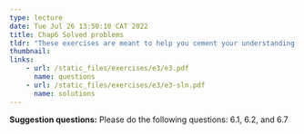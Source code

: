 ```yaml
---
type: lecture
date: Tue Jul 26 13:50:10 CAT 2022
title: Chap6 Solved problems
tldr: "These exercises are meant to help you cement your understanding of the lecture. I urge you to work through these questions and to make sure you understand them. Some questions cover material that was not covered in the lecture. In this case, please skip it."
thumbnail: 
links: 
    - url: /static_files/exercises/e3/e3.pdf
      name: questions
    - url: /static_files/exercises/e3/e3-sln.pdf
      name: solutions
---
```

**Suggestion questions:**
Please do the following questions: 6.1, 6.2, and 6.7
